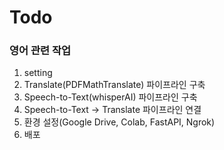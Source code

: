 # Todo
### 영어 관련 작업
1. setting
1. Translate(PDFMathTranslate) 파이프라인 구축
2. Speech-to-Text(whisperAI) 파이프라인 구축
3. Speech-to-Text -> Translate 파이프라인 연결
4. 환경 설정(Google Drive, Colab, FastAPI, Ngrok)
5. 배포